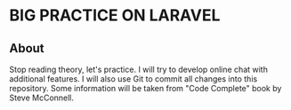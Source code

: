 # BIG PRACTICE ON LARAVEL

## About

Stop reading theory, let's practice. I will try to develop online chat with additional features. I will also use Git to commit all changes into this repository. Some information will be taken from "Code Complete" book by Steve McConnell.
